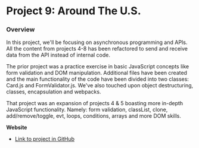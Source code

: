 # Project 9: Around The U.S.

### Overview

In this project, we'll be focusing on asynchronous programming and APIs. All the content from projects 4-8 has been refactored to send and receive data from the API instead of internal code.

The prior project was a practice exercise in basic JavaScript concepts like form validation and DOM manipulation. Additional files have been created and the main functionality of the code have been divided into two classes: Card.js and FormValidator.js. We've also touched upon object destructuring, classes, encapsulation and webpacks.

That project was an expansion of projects 4 & 5 boasting more in-depth JavaScript functionality.
Namely: form validation, classList, clone, add/remove/toggle, evt, loops, conditions, arrays and more DOM skills.

**Website**

- [Link to project in GitHub](https://xxengineer-practicum.github.io/web_project_4)
